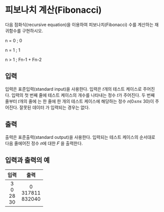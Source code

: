 # 피보나치 계산(Fibonacci)

다음 점화식(recursive equation)을 이용하여 피보나치(Fibonacci) 수를 계산하는 재귀함수를 구현하시오.

n = 0 ; 0

n = 1 ; 1

n > 1 ; Fn-1 + Fn-2

## 입력

입력은 표준입력(standard input)을 사용한다. 입력은 𝑡개의 테스트 케이스로 주어진다. 입력의 첫 번째 줄에 테스트 케이스의 개수를 나타내는 정수 𝑡가 주어진다. 두 번째 줄부터 𝑡개의 줄에 는 한 줄에 한 개의 테스트 케이스에 해당하는 정수 𝑛(0≤𝑛≤ 30)이 주어진다. 잘못된 데이터 가 입력되는 경우는 없다.

## 출력

출력은 표준출력(standard output)을 사용한다. 입력되는 테스트 케이스의 순서대로 다음 줄에어진 정수 𝑛에 대한 𝐹 을 출력한다.

## 입력과 출력의 예

|            입력             |            출력             |
| :-------------------------: | :-------------------------: |
| 3 <br/> 0 <br/> 28 <br/> 30 | 0 <br/> 317811 <br/> 832040 |
